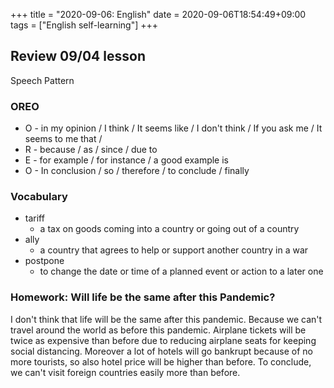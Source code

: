 +++
title =  "2020-09-06: English"
date = 2020-09-06T18:54:49+09:00
tags = ["English self-learning"]
+++

## Review 09/04 lesson

Speech Pattern

### OREO

* O - in my opinion / I think / It seems like / I don't think / If you ask me / It seems to me that /
* R - because / as / since / due to
* E - for example / for instance / a good example is
* O - In conclusion / so / therefore / to conclude / finally

### Vocabulary

* tariff
    - a tax on goods coming into a country or going out of a country
* ally
    - a country that agrees to help or support another country in a war
* postpone
    - to change the date or time of a planned event or action to a later one

### Homework: Will life be the same after this Pandemic?

I don't think that life will be the same after this pandemic.
Because we can't travel around the world as before this pandemic.
Airplane tickets will be twice as expensive than before 
due to reducing airplane seats for keeping social distancing.
Moreover a lot of hotels will go bankrupt because of no more tourists, 
so also hotel price will be higher than before.
To conclude, we can't visit foreign countries easily more than before. 



